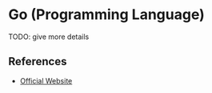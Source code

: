 # Go (Programming Language)

TODO: give more details

## References
- [Official Website](https://go.dev/)
